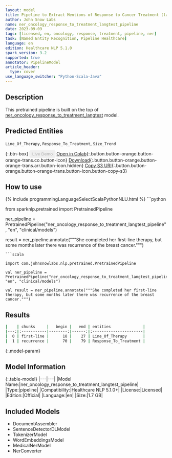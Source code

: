 ```yaml
---
layout: model
title: Pipeline to Extract Mentions of Response to Cancer Treatment (langtest)
author: John Snow Labs
name: ner_oncology_response_to_treatment_langtest_pipeline
date: 2023-09-09
tags: [licensed, en, oncology, response, treatment, pipeline, ner]
task: [Named Entity Recognition, Pipeline Healthcare]
language: en
edition: Healthcare NLP 5.1.0
spark_version: 3.2
supported: true
annotator: PipelineModel
article_header:
  type: cover
use_language_switcher: "Python-Scala-Java"
---
```


## Description

This pretrained pipeline is built on the top of [ner_oncology_response_to_treatment_langtest](https://nlp.johnsnowlabs.com/2023/09/04/ner_oncology_response_to_treatment_langtest_en.html) model.

## Predicted Entities

`Line_Of_Therapy`, `Response_To_Treatment`, `Size_Trend`


{:.btn-box}
<button class="button button-orange" disabled>Live Demo</button>
[Open in Colab](https://colab.research.google.com/github/JohnSnowLabs/spark-nlp-workshop/blob/master/healthcare-nlp/07.0.Pretrained_Clinical_Pipelines.ipynb){:.button.button-orange.button-orange-trans.co.button-icon}
[Download](https://s3.amazonaws.com/auxdata.johnsnowlabs.com/clinical/models/ner_oncology_response_to_treatment_langtest_pipeline_en_5.1.0_3.2_1694293549987.zip){:.button.button-orange.button-orange-trans.arr.button-icon.hidden}
[Copy S3 URI](s3://auxdata.johnsnowlabs.com/clinical/models/ner_oncology_response_to_treatment_langtest_pipeline_en_5.1.0_3.2_1694293549987.zip){:.button.button-orange.button-orange-trans.button-icon.button-copy-s3}

## How to use



<div class="tabs-box" markdown="1">
{% include programmingLanguageSelectScalaPythonNLU.html %}
```python

from sparknlp.pretrained import PretrainedPipeline

ner_pipeline = PretrainedPipeline("ner_oncology_response_to_treatment_langtest_pipeline", "en", "clinical/models")

result = ner_pipeline.annotate("""She completed her first-line therapy, but some months later there was recurrence of the breast cancer.""")

```
```scala

import com.johnsnowlabs.nlp.pretrained.PretrainedPipeline

val ner_pipeline = PretrainedPipeline("ner_oncology_response_to_treatment_langtest_pipeline", "en", "clinical/models")

val result = ner_pipeline.annotate("""She completed her first-line therapy, but some months later there was recurrence of the breast cancer.""")

```
</div>

## Results

```bash
|    | chunks     |   begin |   end | entities              |
|---:|:-----------|--------:|------:|:----------------------|
|  0 | first-line |      18 |    27 | Line_Of_Therapy       |
|  1 | recurrence |      70 |    79 | Response_To_Treatment |
```

{:.model-param}
## Model Information

{:.table-model}
|---|---|
|Model Name:|ner_oncology_response_to_treatment_langtest_pipeline|
|Type:|pipeline|
|Compatibility:|Healthcare NLP 5.1.0+|
|License:|Licensed|
|Edition:|Official|
|Language:|en|
|Size:|1.7 GB|

## Included Models

- DocumentAssembler
- SentenceDetectorDLModel
- TokenizerModel
- WordEmbeddingsModel
- MedicalNerModel
- NerConverter